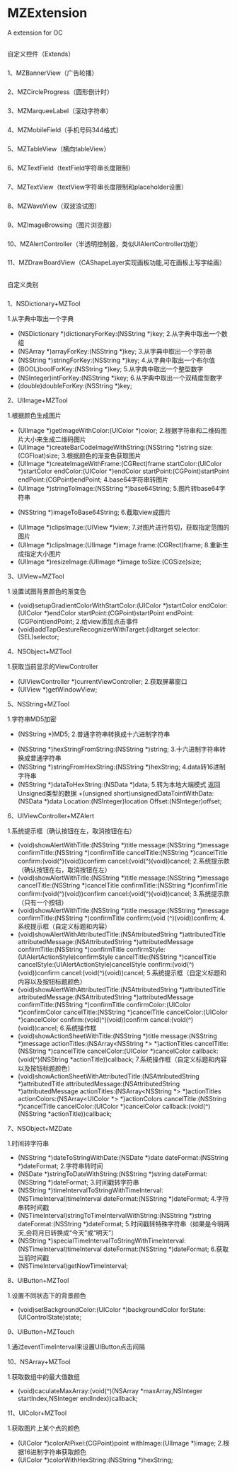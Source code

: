 # MZExtension
A extension for OC

##
自定义控件（Extends）

###
1、MZBannerView（广告轮播）

###
2、MZCircleProgress（圆形倒计时）

###
3、MZMarqueeLabel（滚动字符串）

###
4、MZMobileField（手机号码344格式）

###
5、MZTableView（横向tableView）

###
6、MZTextField（textField字符串长度限制）

###
7、MZTextView（textView字符串长度限制和placeholder设置）

###
8、MZWaveView（双波浪试图）

###
9、MZImageBrowsing（图片浏览器）

###
10、MZAlertController（半透明控制器，类似UIAlertController功能）

###
11、MZDrawBoardView（CAShapeLayer实现画板功能,可在画板上写字绘画）

##
自定义类别

###
1、NSDictionary+MZTool

1.从字典中取出一个字典
- (NSDictionary *)dictionaryForKey:(NSString *)key;
2.从字典中取出一个数组
- (NSArray *)arrayForKey:(NSString *)key;
3.从字典中取出一个字符串
- (NSString *)stringForKey:(NSString *)key;
4.从字典中取出一个布尔值
- (BOOL)boolForKey:(NSString *)key;
5.从字典中取出一个整型数字
- (NSInteger)intForKey:(NSString *)key;
6.从字典中取出一个双精度型数字
- (double)doubleForKey:(NSString *)key;

2、UIImage+MZTool

1.根据颜色生成图片
+ (UIImage *)getImageWithColor:(UIColor *)color;
2.根据字符串和二维码图片大小来生成二维码图片
+ (UIImage *)createBarCodeImageWithString:(NSString *)string size:(CGFloat)size;
3.根据颜色的渐变色获取图片
+ (UIImage *)createImageWithFrame:(CGRect)frame startColor:(UIColor *)startColor endColor:(UIColor *)endColor startPoint:(CGPoint)startPoint endPoint:(CGPoint)endPoint;
4.base64字符串转图片
+ (UIImage *)stringToImage:(NSString *)base64String;
5.图片转base64字符串
- (NSString *)imageToBase64String;
6.截取view成图片
+ (UIImage *)clipsImage:(UIView *)view;
7.对图片进行剪切，获取指定范围的图片
+ (UIImage *)clipsImage:(UIImage *)image frame:(CGRect)frame;
8.重新生成指定大小图片
+ (UIImage *)resizeImage:(UIImage *)image toSize:(CGSize)size;

3、UIView+MZTool

1.设置试图背景颜色的渐变色
- (void)setupGradientColorWithStartColor:(UIColor *)startColor endColor:(UIColor *)endColor startPoint:(CGPoint)startPoint endPoint:(CGPoint)endPoint;
2.给view添加点击事件
- (void)addTapGestureRecognizerWithTarget:(id)target selector:(SEL)selector;

4、NSObject+MZTool

1.获取当前显示的ViewController
+ (UIViewController *)currentViewController;
2.获取屏幕窗口
+ (UIView *)getWindowView;

5、NSString+MZTool

1.字符串MD5加密
- (NSString *)MD5;
2.普通字符串转换成十六进制字符串
+ (NSString *)hexStringFromString:(NSString *)string;
3.十六进制字符串转换成普通字符串
+ (NSString *)stringFromHexString:(NSString *)hexString;
4.data转16进制字符串
+ (NSString *)dataToHexString:(NSData *)data;
5.转为本地大端模式 返回Unsigned类型的数据
+(unsigned short)unsignedDataTointWithData:(NSData *)data Location:(NSInteger)location Offset:(NSInteger)offset;

6、UIViewController+MZAlert

1.系统提示框（确认按钮在左，取消按钮在右）
- (void)showAlertWithTitle:(NSString *)title message:(NSString *)message confirmTitle:(NSString *)confirmTitle cancelTitle:(NSString *)cancelTitle confirm:(void(^)(void))confirm cancel:(void(^)(void))cancel;
2.系统提示款（确认按钮在右，取消按钮在左）
- (void)showAlertWithTitle:(NSString *)title message:(NSString *)message cancelTitle:(NSString *)cancelTitle confirmTitle:(NSString *)confirmTitle confirm:(void(^)(void))confirm cancel:(void(^)(void))cancel;
3.系统提示款（只有一个按钮）
- (void)showAlertWithTitle:(NSString *)title message:(NSString *)message confirmTitle:(NSString *)confirmTitle confirm:(void (^)(void))confirm;
4.系统提示框（自定义标题和内容）
- (void)showAlertWithAttributedTitle:(NSAttributedString *)attributedTitle attributedMessage:(NSAttributedString *)attributedMessage confirmTitle:(NSString *)confirmTitle confirmStyle:(UIAlertActionStyle)confirmStyle cancelTitle:(NSString *)cancelTitle cancelStyle:(UIAlertActionStyle)cancelStyle confirm:(void(^)(void))confirm cancel:(void(^)(void))cancel;
5.系统提示框（自定义标题和内容以及按钮标题颜色）
- (void)showAlertWithAttributedTitle:(NSAttributedString *)attributedTitle attributedMessage:(NSAttributedString *)attributedMessage confirmTitle:(NSString *)confirmTitle confirmColor:(UIColor *)confirmColor cancelTitle:(NSString *)cancelTitle cancelColor:(UIColor *)cancelColor confirm:(void(^)(void))confirm cancel:(void(^)(void))cancel;
6.系统操作框
- (void)showActionSheetWithTitle:(NSString *)title message:(NSString *)message actionTitles:(NSArray<NSString *> *)actionTitles cancelTitle:(NSString *)cancelTitle cancelColor:(UIColor *)cancelColor callback:(void(^)(NSString *actionTitle))callback;
7.系统操作框（自定义标题和内容以及按钮标题颜色）
- (void)showActionSheetWithAttributedTitle:(NSAttributedString *)attributedTitle attributedMessage:(NSAttributedString *)attributedMessage actionTitles:(NSArray<NSString *> *)actionTitles actionColors:(NSArray<UIColor *> *)actionColors cancelTitle:(NSString *)cancelTitle cancelColor:(UIColor *)cancelColor callback:(void(^)(NSString *actionTitle))callback;

7、NSObject+MZDate

1.时间转字符串
+ (NSString *)dateToStringWithDate:(NSDate *)date dateFormat:(NSString *)dateFormat;
2.字符串转时间
+ (NSDate *)stringToDateWithString:(NSString *)string dateFormat:(NSString *)dateFormat;
3.时间戳转字符串
+ (NSString *)timeIntervalToStringWithTimeInterval:(NSTimeInterval)timeInterval dateFormat:(NSString *)dateFormat;
4.字符串转时间戳
+ (NSTimeInterval)stringToTimeIntervalWithString:(NSString *)string dateFormat:(NSString *)dateFormat;
5.时间戳转特殊字符串（如果是今明两天,会将月日转换成“今天”或“明天”）
+ (NSString *)specialTimeIntervalToStringWithTimeInterval:(NSTimeInterval)timeInterval dateFormat:(NSString *)dateFormat;
6.获取当前时间戳
+ (NSTimeInterval)getNowTimeInterval;

8、UIButton+MZTool

1.设置不同状态下的背景颜色
- (void)setBackgroundColor:(UIColor *)backgroundColor forState:(UIControlState)state;

9、UIButton+MZTouch

1.通过eventTimeInterval来设置UIButton点击间隔

10、NSArray+MZTool

1.获取数组中的最大值数组
- (void)caculateMaxArray:(void(^)(NSArray *maxArray,NSInteger startIndex,NSInteger endIndex))callback;

11、UIColor+MZTool

1.获取图片上某个点的颜色
+ (UIColor *)colorAtPixel:(CGPoint)point withImage:(UIImage *)image;
2.根据16进制字符串获取颜色
+ (UIColor *)colorWithHexString:(NSString *)hexString;
